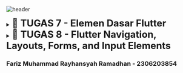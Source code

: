 ![header](https://drive.google.com/uc?export=view&id=1hF-WTVj7ckmoIEr7YM-ATnasUb2OdN3t) 

<details tugas7>
  <summary><b style="font-size:25px;">📕 TUGAS 7 - Elemen Dasar Flutter</b></summary>

### Jelaskan apa yang dimaksud dengan stateless widget dan stateful widget, dan jelaskan perbedaan dari keduanya.

#### Stateless Widget:<br>
Ini adalah widget yang tidak memiliki status internal yang dapat berubah. Stateless widget hanya dapat menerima input melalui konstruktor, dan tampilannya tidak akan berubah berdasarkan interaksi pengguna atau variabel internal. Contoh dari stateless widget adalah widget Text dan Icon. Karena tidak memiliki state, tampilannya hanya diperbarui ketika ada perubahan dari widget induk atau struktur aplikasi yang memanggilnya​

#### Stateful Widget:<br>
Berbeda dengan stateless, stateful widget memiliki status internal yang bisa berubah selama masa hidup widget tersebut. Widget ini terdiri dari dua bagian utama:<br>
<b>StatefulWidget,</b> yang menentukan bentuk dasar widget.<br>
<b>State,</b> yang mengelola data dinamis dan bertanggung jawab atas perubahan tampilan sesuai perubahan data atau interaksi pengguna.Misalnya, widget <code>Checkbox</code> atau <code>TextField</code> menggunakan stateful widget untuk menyimpan nilai yang dapat diperbarui saat pengguna berinteraksi dengan widget tersebut​

#### Perbedaan Utama:

- <b>Stateless</b> tidak menyimpan informasi tentang status internal dan tidak berubah kecuali struktur aplikasinya diperbarui.<br>
- <b>Stateful</b> memungkinkan pembaruan tampilan sesuai dengan perubahan status atau data internal, yang dikelola melalui metode seperti setState()

### Sebutkan widget apa saja yang kamu gunakan pada proyek ini dan jelaskan fungsinya.
#### Scaffold:<br>
Scaffold adalah widget dasar yang menyediakan struktur halaman, seperti AppBar dan body. Di sini, Scaffold digunakan untuk menyediakan struktur halaman dengan AppBar di bagian atas dan konten utama di body.

#### AppBar:<br> 
AppBar adalah bagian dari Scaffold yang ditempatkan di bagian atas halaman dan berfungsi sebagai tempat menampilkan judul aplikasi. Pada proyek ini, AppBar menampilkan judul "Karesu" dengan warna latar belakang oranye.

#### SingleChildScrollView:<br>
Widget ini memungkinkan konten di dalamnya untuk di-scroll jika melebihi batas layar. Pada proyek ini, digunakan untuk memungkinkan pengguna menggulir konten jika tinggi layar tidak cukup untuk menampilkan seluruh tampilan.

#### Padding:<br>
Padding digunakan untuk memberikan ruang di sekitar widget lain. Di sini, Padding memberikan jarak pada konten dalam body Scaffold, serta di beberapa bagian lain untuk menambahkan ruang di sekitar teks atau elemen lainnya.

#### Column: <br>
Column adalah widget layout yang menyusun anak-anaknya secara vertikal. Pada proyek ini, Column digunakan untuk menempatkan elemen-elemen UI (seperti InfoCard dan ItemCard) dalam urutan vertikal.

#### Row: <br>
Row adalah widget layout yang menyusun anak-anaknya secara horizontal. Pada proyek ini, Row digunakan untuk menampilkan tiga InfoCard secara bersebelahan di bagian atas body.

#### InfoCard: <br>
InfoCard adalah custom widget yang dibuat khusus untuk menampilkan informasi seperti NPM, nama, dan kelas dalam bentuk kartu. Ini digunakan untuk menampilkan data pengguna dalam gaya yang terstruktur.

#### GridView: <br>
GridView adalah widget layout yang menampilkan anak-anaknya dalam bentuk grid. Dalam proyek ini, GridView.count digunakan untuk menampilkan ItemCard dalam tata letak tiga kolom, sehingga terlihat rapi dan mudah diakses.

#### Card: <br>
Card adalah widget yang digunakan untuk menampilkan elemen dalam bentuk kotak dengan efek bayangan. Pada InfoCard, Card digunakan untuk memberi tampilan yang lebih menonjol pada informasi pengguna.

#### Text: <br>
Widget ini digunakan untuk menampilkan teks. Digunakan di beberapa tempat seperti untuk menampilkan judul, nama pengguna, NPM, dan nama item di ItemCard.

#### Icon: <br>
Widget Icon digunakan untuk menampilkan ikon. Pada ItemCard, digunakan untuk menampilkan ikon yang terkait dengan setiap item (misalnya, ikon mobil untuk "Lihat Daftar Produk").

#### Material: <br>
Material adalah widget dasar yang memungkinkan pengaturan tema seperti warna dan bentuk sudut. Di ItemCard, Material digunakan untuk memberikan warna latar belakang yang sesuai untuk setiap item, serta memberikan sudut melengkung pada kartu.

#### InkWell: <br>
InkWell adalah widget yang memungkinkan deteksi interaksi tap pada suatu elemen. Di proyek ini, digunakan untuk memberikan efek ketika ItemCard ditekan, serta menampilkan SnackBar dengan pesan yang sesuai.

#### SnackBar: <br>
SnackBar adalah widget untuk menampilkan pesan notifikasi sementara di bagian bawah layar. Dalam proyek ini, digunakan untuk memberikan umpan balik kepada pengguna saat mereka menekan salah satu ItemCard.

### Apa fungsi dari setState()? Jelaskan variabel apa saja yang dapat terdampak dengan fungsi tersebut.
<code>setState()</code> adalah metode pada stateful widget yang digunakan untuk memberitahu Flutter bahwa terdapat perubahan pada variabel atau data di dalam kelas State. Saat <code>setState()</code> dipanggil, Flutter akan merender ulang tampilan untuk mencerminkan perubahan terbaru. Variabel yang terpengaruh biasanya adalah properti yang dikelola oleh kelas State pada stateful widget tersebut.

### Jelaskan perbedaan antara const dengan final.
Dalam dart

<b>const:</b> Digunakan untuk mendeklarasikan nilai konstan pada waktu kompilasi. Artinya, nilai dari variabel ini harus ditetapkan secara langsung dan tidak dapat diubah, serta nilai tersebut ditentukan pada saat kompilasi.<br>

<b>final:</b> Juga digunakan untuk variabel yang tidak dapat diubah setelah diinisialisasi, namun nilai final ditentukan saat runtime, bukan saat kompilasi.

### cara implementasi checklist
- Membuat sebuah program Flutter baru dengan tema E-Commerce yang sesuai dengan tugas-tugas sebelumnya.<br><br>
![fluttercreate](https://drive.google.com/uc?export=view&id=13sLYTkRhbp5JkbXkT2WOLAUFkB99zfp5)<br>
<b>Penjelasan Gambar:</b><br>
untuk membuat program flutter baru dengan tema E-Commerce yang sebelumnya yaitu karesu maka kita dapat menjalankan perintah <code>flutter create karesu_mobile</code> di terminal<br><br>
- Membuat tiga tombol sederhana dengan ikon dan teks untuk: Melihat daftar produk (Lihat Daftar Produk), Menambah produk (Tambah Produk), dan Logout (Logout)<br><br>
![flutterbutton](https://drive.google.com/uc?export=view&id=1g3eTtqI8mtV8FWHdtUqfIq4zOWebUmZd)<br>
<b>Penjelasan Gambar:</b><br>
kita membuat tiga tombol di dalam file menu.dart dengan menambah kode di atas di dalam 
```python
    ...

    class MyHomePage extends StatelessWidget {
    ...

    final List<ItemHomepage> items = [
         ItemHomepage("Lihat Daftar Produk", Icons.directions_car),
         ItemHomepage("Tambah Produk", Icons.add),
         ItemHomepage("Logout", Icons.logout),
     ];
    
    ...
    
    }
```

-  Mengimplementasikan warna-warna yang berbeda untuk setiap tombol (Lihat Daftar Produk, Tambah Produk, dan Logout).<br><br>
![buttoncolor](https://drive.google.com/uc?export=view&id=124wnZ-zrJ_MAjPCaJHOzzKOCX_gtNUSI)<br>
<b>Penjelasan Gambar:</b><br>
kita memberikan warna berbeda pada tiap button. kode di atas ditambahkan di dalam
``` python
...

class ItemCard extends StatelessWidget {
    ...

    Color _getButtonColor(String name) {
    switch (name) {
      case "Lihat Daftar Produk":
        return const Color(0xFFf05225);  // Orange
      case "Tambah Produk":
        return const Color(0xFFff8d21);  // Light Orange
      case "Logout":
        return const Color(0xFFffa652);  // Orange
      default:
        return Colors.blue;  // Default color
      }
    }
    ...

     @override
  Widget build(BuildContext context) {
    return Material(
      // Menentukan warna latar belakang dari tema aplikasi.
      color: _getButtonColor(item.name), // tambahkan ini juga
    ...
```

-  Memunculkan Snackbar dengan tulisan:
 "Kamu telah menekan tombol Lihat Daftar Produk" ketika tombol Lihat Daftar Produk ditekan.
 "Kamu telah menekan tombol Tambah Produk" ketika tombol Tambah Produk ditekan.
 "Kamu telah menekan tombol Logout" ketika tombol Logout ditekan.<br><br>
![flutterbutton](https://drive.google.com/uc?export=view&id=1zeOXfdEqC-hZz4bnRGhhLxZnCbVLTB9_)<br>
<b>Penjelasan Gambar:</b><br>
kita memberikan aksi ketika di tap tombol akan mengeluarkan sebuah "snackbar" yang berbentuk pop up message bertuliskan pesan yang sesuai. kode di atas di tambahkan di dalam
```python
...
class ItemCard extends StatelessWidget {
    ...

    @override
  Widget build(BuildContext context) {
    return Material(
    
     onTap: () {
          // Menampilkan pesan SnackBar saat kartu ditekan.
          ScaffoldMessenger.of(context)
            ..hideCurrentSnackBar()
            ..showSnackBar(
              SnackBar(content: Text("Kamu telah menekan tombol ${item.name}!"))
            );
        },
    ...

    )
  }
    ...
}
```
</details>

<details tugas8>
  <summary><b style="font-size:25px;">📕 TUGAS 8 - Flutter Navigation, Layouts, Forms, and Input Elements</b></summary>

### Apa kegunaan const di Flutter? Jelaskan apa keuntungan ketika menggunakan const pada kode Flutter. Kapan sebaiknya kita menggunakan const, dan kapan sebaiknya tidak digunakan?

Penggunaan <code>const</code> pada kode Flutter bertujuan untuk meningkatkan efisiensi performa aplikasi. <code>const</code> digunakan untuk mendeklarasikan objek yang tidak berubah sepanjang waktu, sehingga hanya perlu dibuat sekali. Dengan <code>const</code>, Flutter dapat mengoptimalkan widget dan tidak perlu membangun ulang elemen UI setiap kali layar berubah, sehingga menghemat memori dan meningkatkan efisiensi waktu render. Penggunaan <code>const</code> ideal pada widget yang statis, seperti teks atau ikon yang tidak berubah. Sebaiknya tidak digunakan pada widget yang dinamis atau berisi data yang akan diubah secara berkala.

### Jelaskan dan bandingkan penggunaan Column dan Row pada Flutter. Berikan contoh implementasi dari masing-masing layout widget ini!

- **Column:** Layout widget yang menyusun anak-anaknya secara vertikal. Cocok digunakan saat menumpuk elemen UI dalam satu kolom, misalnya pada formulir pendaftaran.

- **Row:** Menyusun anak-anaknya secara horizontal. Biasanya digunakan untuk elemen-elemen yang berbaris, seperti tombol navigasi di bagian atas atau bawah halaman.

Contoh Implementasi:
``` Python
Column(
  children: [
    Text('Header'),
    Text('Subheader'),
    ElevatedButton(onPressed: () {}, child: Text('Click Me')),
  ],
);

Row(
  mainAxisAlignment: MainAxisAlignment.spaceAround,
  children: [
    Icon(Icons.home),
    Icon(Icons.settings),
    Icon(Icons.account_circle),
  ],
);

```
### Sebutkan apa saja elemen input yang kamu gunakan pada halaman form yang kamu buat pada tugas kali ini. Apakah terdapat elemen input Flutter lain yang tidak kamu gunakan pada tugas ini? Jelaskan!

Elemen input yang digunakan dalam form:

1. **TextFormField**
   - Digunakan untuk input nama produk
   - Digunakan untuk input harga produk
   - Digunakan untuk input deskripsi produk
   - Memiliki validasi untuk memastikan field tidak kosong
   - Menggunakan controller untuk mengelola input

2. **ElevatedButton**
   - Tombol "Save" untuk menyimpan data form
   - Memicu validasi form dan proses penyimpanan data

Elemen input Flutter lain yang tidak digunakan:

1. **Checkbox** - Untuk input boolean/pilihan ya/tidak
2. **Radio** - Untuk memilih satu opsi dari beberapa pilihan
3. **Slider** - Untuk memilih nilai dalam rentang tertentu
4. **Switch** - Toggle on/off
5. **DropdownButton** - Untuk memilih dari daftar opsi yang tersedia
6. **DateTimePicker** - Untuk memilih tanggal dan waktu
7. **ImagePicker** - Untuk memilih gambar dari galeri/kamera
8. **ColorPicker** - Untuk memilih warna
9. **RangeSlider** - Untuk memilih rentang nilai
10. **TextField dengan InputDecoration.prefix/suffix** - TextField dengan ikon atau widget tambahan di awal/akhir

Elemen-elemen ini tidak digunakan karena form yang dibuat masih sederhana dan hanya membutuhkan input teks dasar. Namun, elemen-elemen tersebut dapat sangat berguna untuk form yang lebih kompleks dengan berbagai jenis input yang berbeda.

### Bagaimana cara kamu mengatur tema (theme) dalam aplikasi Flutter agar aplikasi yang dibuat konsisten? Apakah kamu mengimplementasikan tema pada aplikasi yang kamu buat?

Dalam Flutter, tema dapat diatur melalui ThemeData di MaterialApp untuk mencapai konsistensi desain di seluruh aplikasi. Berikut cara yang saya implementasikan untuk mengatur tema:

1. **Konfigurasi Tema Global**
```dart
MaterialApp(
  theme: ThemeData(
    colorScheme: ColorScheme.fromSeed(seedColor: const Color(0xFFf05225)),
    useMaterial3: true,
  ),
  // ... kode lainnya
)
```

2. **Implementasi Tema**
Saya mengimplementasikan tema dengan menggunakan warna branding Karesu (oranye) sebagai warna utama:
- Primary color: `Color(0xFFf05225)` (Oranye)
- Secondary colors: 
  - `Color(0xFFff8d21)` (Light Orange)
  - `Color(0xFFffa652)` (Orange)

3. **Penggunaan Tema**
Tema diterapkan secara konsisten pada:
- AppBar
- Tombol-tombol navigasi
- Card widgets
- Form elements

4. **Keuntungan Penggunaan Tema**
- Konsistensi visual di seluruh aplikasi
- Kemudahan dalam maintenance
- Mendukung dark/light mode (jika diimplementasikan)
- Perubahan tema dapat dilakukan secara terpusat

Dengan menggunakan sistem tema, perubahan desain dapat dilakukan secara efisien dan konsisten di seluruh aplikasi tanpa perlu mengubah setiap widget secara individual.

### Bagaimana cara kamu menangani navigasi dalam aplikasi dengan banyak halaman pada Flutter?

Dalam aplikasi ini, saya menerapkan beberapa teknik navigasi Flutter untuk mengelola perpindahan antar halaman:


**Navigator Push/Pop**
- Untuk navigasi ke halaman baru:
```dart
// Navigasi ke halaman form
Navigator.pushReplacement(
    context,
    MaterialPageRoute(
        builder: (context) => const ShopFormPage(),
    ),
);
```
- Untuk kembali ke halaman sebelumnya:
```dart
// Kembali ke halaman utama
Navigator.pop(context);
```

**Drawer Navigation**
Menggunakan widget Drawer untuk navigasi menu samping:
```dart
Drawer(
  child: ListView(
    children: [
      const DrawerHeader(...),
      ListTile(
        leading: const Icon(...),
        title: const Text('Halaman Utama'),
        onTap: () {
          Navigator.pushReplacement(...);
        },
      ),
      // Item drawer lainnya
    ],
  ),
);
```

</details>

### Fariz Muhammad Rayhansyah Ramadhan - 2306203854